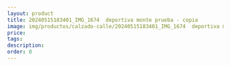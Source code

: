 ```yaml
---
layout: product
title: 20240515183401_IMG_1674  deportiva monte prueba - copia
image: img/productos/calzado-calle/20240515183401_IMG_1674  deportiva monte prueba - copia.webp
price: 
tags: 
description: 
order: 0
---
```

